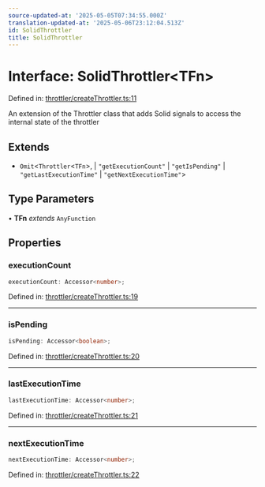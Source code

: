 ```yaml
---
source-updated-at: '2025-05-05T07:34:55.000Z'
translation-updated-at: '2025-05-06T23:12:04.513Z'
id: SolidThrottler
title: SolidThrottler
---
```


<!-- DO NOT EDIT: this page is autogenerated from the type comments -->

# Interface: SolidThrottler\<TFn\>

Defined in: [throttler/createThrottler.ts:11](https://github.com/TanStack/pacer/blob/main/packages/solid-pacer/src/throttler/createThrottler.ts#L11)

An extension of the Throttler class that adds Solid signals to access the internal state of the throttler

## Extends

- `Omit`\<`Throttler`\<`TFn`\>, 
  \| `"getExecutionCount"`
  \| `"getIsPending"`
  \| `"getLastExecutionTime"`
  \| `"getNextExecutionTime"`\>

## Type Parameters

• **TFn** *extends* `AnyFunction`

## Properties

### executionCount

```ts
executionCount: Accessor<number>;
```

Defined in: [throttler/createThrottler.ts:19](https://github.com/TanStack/pacer/blob/main/packages/solid-pacer/src/throttler/createThrottler.ts#L19)

***

### isPending

```ts
isPending: Accessor<boolean>;
```

Defined in: [throttler/createThrottler.ts:20](https://github.com/TanStack/pacer/blob/main/packages/solid-pacer/src/throttler/createThrottler.ts#L20)

***

### lastExecutionTime

```ts
lastExecutionTime: Accessor<number>;
```

Defined in: [throttler/createThrottler.ts:21](https://github.com/TanStack/pacer/blob/main/packages/solid-pacer/src/throttler/createThrottler.ts#L21)

***

### nextExecutionTime

```ts
nextExecutionTime: Accessor<number>;
```

Defined in: [throttler/createThrottler.ts:22](https://github.com/TanStack/pacer/blob/main/packages/solid-pacer/src/throttler/createThrottler.ts#L22)
